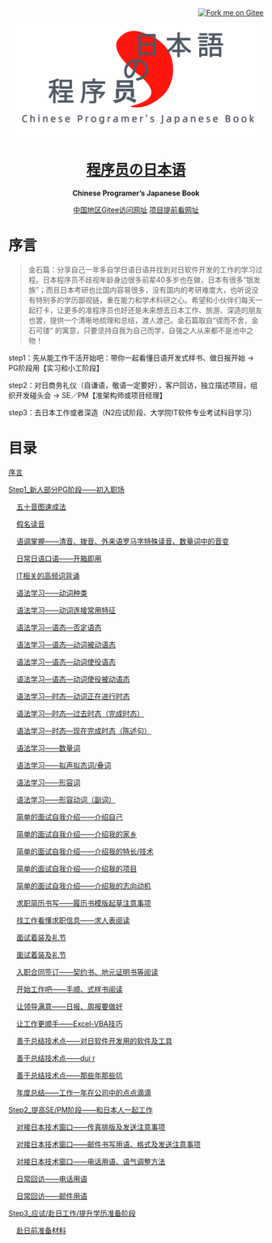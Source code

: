 <div align="right"><a href='https://gitee.com/jasonsang/japanese_study_for_programmer'><img src='https://gitee.com/jasonsang/japanese_study_for_programmer/widgets/widget_1.svg' alt='Fork me on Gitee'></img></a></div>
<p align="center">
  <a href="">
    <img width="600" src="image/jan-logo-v.png">
  </a>
</p>
<h1 align="center">
  <a href="#">程序员の日本语</a>
</h1>

<div align="center">

<strong>Chinese Programer’s Japanese Book</strong>

[中国地区Gitee访问网址](https://gitee.com/jasonsang/japanese_study_for_programmer)
[项目提前看网址]( https://github.com/users/souketuson/projects/1 )
</div>

# 序言
>金石篇：分享自己一年多自学日语日语并找到对日软件开发的工作的学习过程。日本程序员不歧视年龄身边很多前辈40多岁也在做，日本有很多“银发族”；而且日本考研也比国内容易很多，没有国内的考研难度大，也听说没有特别多的学历鄙视链，重在能力和学术科研之心。希望和小伙伴们每天一起打卡，让更多的准程序员也好还是未来想去日本工作、旅游、深造的朋友也罢，提供一个清晰地梳理和总结，渡人渡己。金石篇取自“锲而不舍，金石可镂“ 的寓意，只要坚持自我为自己而学，自强之人从来都不是池中之物！

step1：先从能工作干活开始吧：带你一起看懂日语开发式样书、做日报开始 -> PG阶段用【实习和小工阶段】</p>
step2：对日商务礼仪（自谦语，敬语一定要好），客户回访，独立描述项目，组织开发碰头会 -> SE／PM【准架构师或项目经理】</p>
step3：去日本工作或者深造（N2应试阶段、大学院IT软件专业考试科目学习）</p>

# 目录
[序言](#序言)</p>
[Step1_新人部分PG阶段——初入职场](#Step1_基础部分_PG阶段——初入职场) </p>
&nbsp;&nbsp;&nbsp;&nbsp;[五十音图速成法](#五十音图写法) </p>
&nbsp;&nbsp;&nbsp;&nbsp;[假名读音](#假名读音) </p>
&nbsp;&nbsp;&nbsp;&nbsp;[语调掌握——清音、拨音、外来语罗马字特殊读音、数量词中的音变](#语调掌握——清音、拨音、外来语罗马字特殊读音、数量词中的音变) </p>
&nbsp;&nbsp;&nbsp;&nbsp;[日常日语口语——开箱即用](#日常日语口语——开箱即用) </p>
&nbsp;&nbsp;&nbsp;&nbsp;[IT相关的高频词背诵](#IT相关的高频词背诵) </p>
&nbsp;&nbsp;&nbsp;&nbsp;[语法学习——动词种类](#造句才是王道——) </p>
&nbsp;&nbsp;&nbsp;&nbsp;[语法学习——动词连接常用特征](#造句才是王道——) </p>
&nbsp;&nbsp;&nbsp;&nbsp;[语法学习—语态—否定语态](#语法学习——否定语态) </p>
&nbsp;&nbsp;&nbsp;&nbsp;[语法学习—语态—动词被动语态](#造句才是王道——) </p>
&nbsp;&nbsp;&nbsp;&nbsp;[语法学习—语态—动词使役语态](#造句才是王道——) </p>
&nbsp;&nbsp;&nbsp;&nbsp;[语法学习—语态—动词使役被动语态](#造句才是王道——) </p>
&nbsp;&nbsp;&nbsp;&nbsp;[语法学习—时态—动词正在进行时态](#语法学习——动词正在进行时态) </p>
&nbsp;&nbsp;&nbsp;&nbsp;[语法学习—时态—过去时态（完成时态）](#语法学习——过去时态（完成时态）) </p>
&nbsp;&nbsp;&nbsp;&nbsp;[语法学习—时态—现在完成时态（陈述句）](#语法学习——现在完成时态（陈述句）) </p>
&nbsp;&nbsp;&nbsp;&nbsp;[语法学习——数量词](#语法学习——数量词) </p>
&nbsp;&nbsp;&nbsp;&nbsp;[语法学习——拟声拟态词/叠词](#语法学习——拟声拟态词/叠词) </p>
&nbsp;&nbsp;&nbsp;&nbsp;[语法学习——形容词](#语法学习——形容词) </p>
&nbsp;&nbsp;&nbsp;&nbsp;[语法学习——形容动词（副词）](#语法学习——形容动词（副词）) </p>
&nbsp;&nbsp;&nbsp;&nbsp;[简单的面试自我介绍——介绍自己](#简单的面试自我介绍) </p>
&nbsp;&nbsp;&nbsp;&nbsp;[简单的面试自我介绍——介绍我的家乡](#简单的面试自我介绍) </p>
&nbsp;&nbsp;&nbsp;&nbsp;[简单的面试自我介绍——介绍我的特长/技术](#简单的面试自我介绍) </p>
&nbsp;&nbsp;&nbsp;&nbsp;[简单的面试自我介绍——介绍我的项目](#简单的面试自我介绍) </p>
&nbsp;&nbsp;&nbsp;&nbsp;[简单的面试自我介绍——介绍我的志向动机](#简单的面试自我介绍) </p>
&nbsp;&nbsp;&nbsp;&nbsp;[求职简历书写——履历书模版起草注意事项](#) </p>
&nbsp;&nbsp;&nbsp;&nbsp;[找工作看懂求职信息——求人表阅读](#) </p>
&nbsp;&nbsp;&nbsp;&nbsp;[面试着装及礼节](#) </p>
&nbsp;&nbsp;&nbsp;&nbsp;[面试着装及礼节](#) </p>
&nbsp;&nbsp;&nbsp;&nbsp;[入职合同签订——契约书、地元证明书等阅读](#) </p>
&nbsp;&nbsp;&nbsp;&nbsp;[开始工作吧——手顺、式样书阅读](#) </p>
&nbsp;&nbsp;&nbsp;&nbsp;[让领导满意——日报、周报要做好](#) </p>
&nbsp;&nbsp;&nbsp;&nbsp;[让工作更顺手——Excel-VBA技巧](#) </p>
&nbsp;&nbsp;&nbsp;&nbsp;[善于总结技术点——对日软件开发用的软件及工具](#) </p>
&nbsp;&nbsp;&nbsp;&nbsp;[善于总结技术点——dui r](#) </p>
&nbsp;&nbsp;&nbsp;&nbsp;[善于总结技术点——那些年那些坑](#) </p>
&nbsp;&nbsp;&nbsp;&nbsp;[年度总结——工作一年在公司中的点点滴滴](#) </p>

[Step2_提高SE/PM阶段——和日本人一起工作](#Step2_提高部分_SE/PM阶段——和日本人一起工作) </p>
&nbsp;&nbsp;&nbsp;&nbsp;[对接日本技术窗口——传真排版及发送注意事项](#) </p>
&nbsp;&nbsp;&nbsp;&nbsp;[对接日本技术窗口——邮件书写用语、格式及发送注意事项](#) </p>
&nbsp;&nbsp;&nbsp;&nbsp;[对接日本技术窗口——电话用语、语气调整方法](#) </p>
&nbsp;&nbsp;&nbsp;&nbsp;[日常回访——电话用语](#) </p>
&nbsp;&nbsp;&nbsp;&nbsp;[日常回访——邮件用语](#) </p>

[Step3_应试/赴日工作/提升学历准备阶段](#Step3_应试/赴日工作/提升学历准备阶段) </p>
&nbsp;&nbsp;&nbsp;&nbsp;[赴日前准备材料](#) </p>



